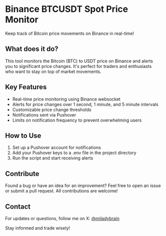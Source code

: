 # Binance BTCUSDT Spot Price Monitor

Keep track of Bitcoin price movements on Binance in real-time!

## What does it do?

This tool monitors the Bitcoin (BTC) to USDT price on Binance and alerts you to significant price changes. It's perfect for traders and enthusiasts who want to stay on top of market movements.

## Key Features

- Real-time price monitoring using Binance websocket
- Alerts for price changes over 1 second, 1 minute, and 5 minute intervals
- Customizable price change thresholds
- Notifications sent via Pushover
- Limits on notification frequency to prevent overwhelming users

## How to Use

1. Set up a Pushover account for notifications
2. Add your Pushover keys to a .env file in the project directory
3. Run the script and start receiving alerts

## Contribute

Found a bug or have an idea for an improvement? Feel free to open an issue or submit a pull request. All contributions are welcome!

## Contact

For updates or questions, follow me on X: [@miladybrain](https://twitter.com/miladybrain)

Stay informed and trade wisely!
